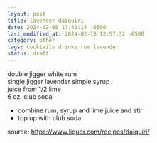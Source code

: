 ```yaml
---
layout: post
title: lavender daiquiri
date: 2024-02-08 17:42:14 -0500
last_modified_at: 2024-02-18 12:57:32 -0500
category: other
tags: cocktails drinks rum lavender
status: draft
---
```


double jigger white rum  
single jigger lavender simple syrup  
juice from 1/2 lime  
6 oz. club soda
* combine rum, syrup and lime juice and stir
* top up with club soda

source: <https://www.liquor.com/recipes/daiquiri/>
